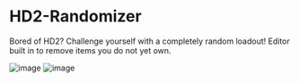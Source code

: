 # HD2-Randomizer
Bored of HD2? Challenge yourself with a completely random loadout! Editor built in to remove items you do not yet own.

![image](https://github.com/user-attachments/assets/279631b7-7d1f-408c-8296-fb7488f888ad)
![image](https://github.com/user-attachments/assets/6dd1f47c-6c12-4d65-8fd8-1de45628ecf7)
